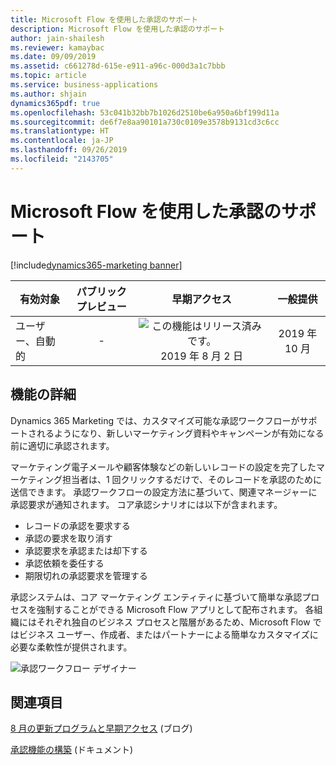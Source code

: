 ```yaml
---
title: Microsoft Flow を使用した承認のサポート
description: Microsoft Flow を使用した承認のサポート
author: jain-shailesh
ms.reviewer: kamaybac
ms.date: 09/09/2019
ms.assetid: c661278d-615e-e911-a96c-000d3a1c7bbb
ms.topic: article
ms.service: business-applications
ms.author: shjain
dynamics365pdf: true
ms.openlocfilehash: 53c041b32bb7b1026d2510be6a950a6bf199d11a
ms.sourcegitcommit: de6f7e8aa90101a730c0109e3578b9131cd3c6cc
ms.translationtype: HT
ms.contentlocale: ja-JP
ms.lasthandoff: 09/26/2019
ms.locfileid: "2143705"
---
```

# <a name="support-approvals-using-microsoft-flow"></a>Microsoft Flow を使用した承認のサポート
[!include[dynamics365-marketing banner](../includes/dynamics365-marketing.md)]

| 有効対象    |  パブリック プレビュー | 早期アクセス | 一般提供 | 
| ---------- | :----------: |:----------: |:----------: |
|ユーザー、自動的|-|![この機能はリリース済みです。](/dynamics365-release-plan/media/green-checkmark.png "この機能はリリース済みです。") 2019 年 8 月 2 日| 2019 年 10 月|






## <a name="feature-details"></a>機能の詳細
<!--feature detail start -->
Dynamics 365 Marketing では、カスタマイズ可能な承認ワークフローがサポートされるようになり、新しいマーケティング資料やキャンペーンが有効になる前に適切に承認されます。 

マーケティング電子メールや顧客体験などの新しいレコードの設定を完了したマーケティング担当者は、1 回クリックするだけで、そのレコードを承認のために送信できます。 承認ワークフローの設定方法に基づいて、関連マネージャーに承認要求が通知されます。 コア承認シナリオには以下が含まれます。 

-  レコードの承認を要求する 
-  承認の要求を取り消す 
-  承認要求を承認または却下する 
-  承認依頼を委任する
-  期限切れの承認要求を管理する 

承認システムは、コア マーケティング エンティティに基づいて簡単な承認プロセスを強制することができる Microsoft Flow アプリとして配布されます。 各組織にはそれぞれ独自のビジネス プロセスと階層があるため、Microsoft Flow ではビジネス ユーザー、作成者、またはパートナーによる簡単なカスタマイズに必要な柔軟性が提供されます。
<!--feature detail end -->

![承認ワークフロー デザイナー](media/approval-workflow.png "承認ワークフロー デザイナー")
<!-- Picture 1 -->











## <a name="see-also"></a>関連項目

[8 月の更新プログラムと早期アクセス](https://cloudblogs.microsoft.com/dynamics365/it/2019/08/03/dynamics-365-for-marketing-august-update-and-early-access-are-rolling-out-now/) (ブログ)

[承認機能の構築](https://docs.microsoft.com/dynamics365/customer-engagement/marketing/developer/marketing-approvals-feature) (ドキュメント)
